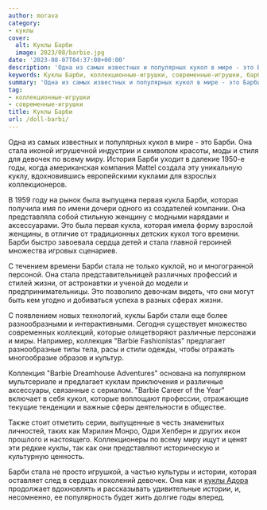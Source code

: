 ```yaml
---
author: morava
category:
- куклы
cover:
  alt: Куклы Барби
  image: 2023/08/barbie.jpg
date: '2023-08-07T04:37:00+00:00'
description: 'Одна из самых известных и популярных кукол в мире - это Барби. Она стала иконой игрушечной индустрии и символом красоты, моды и стиля для девочек по...'
keywords: Куклы Барби, коллекционные-игрушки, современные-игрушки, барби, стала, кукол, это, которая, куклы, barbie, девочек, всему, миру, годы, первая, кукла, времени, жизни
summary: 'Одна из самых известных и популярных кукол в мире - это Барби. Она стала иконой игрушечной индустрии и символом красоты, моды и стиля для девочек по...'
tag:
- коллекционные-игрушки
- современные-игрушки
title: Куклы Барби
url: /doll-barbi/
---
```


Одна из самых известных и популярных кукол в мире \- это Барби. Она стала иконой игрушечной индустрии и символом красоты, моды и стиля для девочек по всему миру. История Барби уходит в далекие 1950-е годы, когда американская компания Mattel создала эту уникальную куклу, вдохновившись европейскими куклами для взрослых коллекционеров.

В 1959 году на рынок была выпущена первая кукла Барби, которая получила имя по имени дочери одного из создателей компании. Она представляла собой стильную женщину с модными нарядами и аксессуарами. Это была первая кукла, которая имела форму взрослой женщины, в отличие от традиционных детских кукол того времени. Барби быстро завоевала сердца детей и стала главной героиней множества игровых сценариев.

С течением времени Барби стала не только куклой, но и многогранной персоной. Она стала представительницей различных профессий и стилей жизни, от астронавтки и ученой до модели и предпринимательницы. Это позволило девочкам видеть, что они могут быть кем угодно и добиваться успеха в разных сферах жизни.

С появлением новых технологий, куклы Барби стали еще более разнообразными и интерактивными. Сегодня существует множество современных коллекций, которые олицетворяют различные персонажи и миры. Например, коллекция "Barbie Fashionistas" предлагает разнообразные типы тела, расы и стили одежды, чтобы отражать многообразие образов и культур.

Коллекция "Barbie Dreamhouse Adventures" основана на популярном мультсериале и предлагает куклам приключения и различные аксессуары, связанные с сериалом. "Barbie Career of the Year" включает в себя кукол, которые воплощают профессии, отражающие текущие тенденции и важные сферы деятельности в обществе.

Также стоит отметить серии, выпущенные в честь знаменитых личностей, таких как Мэрилин Монро, Одри Хепберн и других икон прошлого и настоящего. Коллекционеры по всему миру ищут и ценят эти редкие куклы, так как они представляют историческую и культурную ценность.

Барби стала не просто игрушкой, а частью культуры и истории, которая оставляет след в сердцах поколений девочек. Она как и [куклы Адора](https://www.adora.ru/kukla-adora/573/) продолжает вдохновлять и рассказывать удивительные истории, и, несомненно, ее популярность будет жить долгие годы вперед.